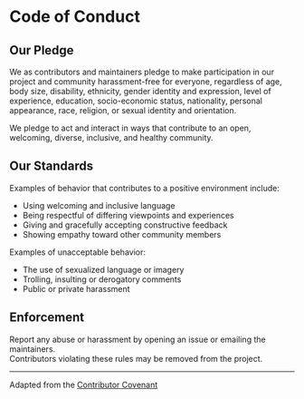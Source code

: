# Code of Conduct

## Our Pledge

We as contributors and maintainers pledge to make participation in our project and community harassment-free for everyone, regardless of age, body size, disability, ethnicity, gender identity and expression, level of experience, education, socio-economic status, nationality, personal appearance, race, religion, or sexual identity and orientation.

We pledge to act and interact in ways that contribute to an open, welcoming, diverse, inclusive, and healthy community.

## Our Standards

Examples of behavior that contributes to a positive environment include:
- Using welcoming and inclusive language
- Being respectful of differing viewpoints and experiences
- Giving and gracefully accepting constructive feedback
- Showing empathy toward other community members

Examples of unacceptable behavior:
- The use of sexualized language or imagery
- Trolling, insulting or derogatory comments
- Public or private harassment

## Enforcement

Report any abuse or harassment by opening an issue or emailing the maintainers.  
Contributors violating these rules may be removed from the project.

---

Adapted from the [Contributor Covenant](https://www.contributor-covenant.org/)
